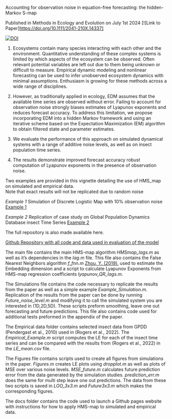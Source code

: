 
Accounting for observation noise in equation-free forecasting: the hidden-Markov S-map

Published in Methods in Ecology and Evolution on July 1st 2024  [![Link to Paper]https://doi.org/10.1111/2041-210X.14337]

[![DOI](https://zenodo.org/badge/DOI/10.5281/zenodo.10989649.svg)](https://doi.org/10.5281/zenodo.10989649)


1. Ecosystems contain many species interacting with each other and the environment. Quantitative understanding of these complex systems is limited by which aspects of the ecosystem can be observed. Often relevant potential variables are left out due to them being unknown or difficult to measure. Empirical dynamic modeling and nonlinear forecasting can be used to infer unobserved ecosystem dynamics with minimal assumptions. Enthusiasm is growing for these methods across a wide range of disciplines.

2. However, as traditionally applied in ecology, EDM assumes that the available time series are observed without error. Failing to account for observation noise strongly biases estimates of Lyapunov exponents and reduces forecast accuracy. To address this limitation, we propose incorporating EDM into a hidden Markov framework and using an iterative scheme based on the Expectation Maximization (EM) algorithm to obtain filtered state and parameter estimates.

3. We evaluate the performance of this approach on simulated dynamical systems with a range of additive noise levels, as well as on insect population time series.

4. The results demonstrate improved forecast accuracy robust computation of Lyapunov exponents in the presence of observation noise.


Two examples are provided in this vignette detailing the use of HMS_map on simulated and empirical data.  
Note that exact results will not be replicated due to random noise

*Example 1* Simulation of Discrete Logistic Map with 10% observation noise
<a href="docs/Example_Simulation.html">Example 1</a>

*Example 2* Replication of case study on Global Population Dynamics Database insect Time Series
<a href="docs/Empirical_Example.html">Example 2</a>



The full repository is also made available here.

[Github Repository with all code and data used in evaluation of the model](https://github.com/DylanEsguerra/HMS_map)

The main file contains the main HMS-map algorithm _HMSmap_lags.m_ as well as it’s dependencies in the _lag.m_ file. This file also contains the False Nearest Neighbors algorithm _f_fnn.m_ [Zhou, Y. (2019).](https://github.com/gyrheart/FNN) used to estimate the Embedding dimension and a script to calculate Lyapunov Exponents from HMS-map regression coefficients _lyapunov_QR_lags.m_.

The Simulations file contains the code necessary to replicate the results from the paper as well as a simple example _Example_Simulation.m_. Replication of the results from the paper can be done by running _Future_noise_level.m_ and modifying it to call the simulated system you are interested in (1D,2D,5D). These scripts preform smoothing, leave one out forecasting and future predictions. This file also contains code used for additional tests preformed in the appendix of the paper.

The Empirical data folder contains selected insect data from GPDD (Pendergast et al., 2010) used in (Rogers et al., 2022). The _Empirical_Example.m_ script computes the LE for each of the insect time series and can be compared with the results from (Rogers et al., 2022) in the _LE_mean.csv_ file.

The Figures file contains scripts used to create all figures from simulations in the paper. _Figures.m_ creates LE plots using _dropplot.m_ as well as plots of MSE over various noise levels. _MSE_future.m_ calculates future prediction error from the data generated by the simulation studies. _prediction_err.m_ does the same for multi step leave one out predictions. The data from these two scripts is saved in _LOO_3x3.m_ and _Future3x3.m_ which makes the corresponding figures.

The docs folder contains the code used to launch a Github pages website with instructions for how to apply HMS-map to simulated and empirical data.
